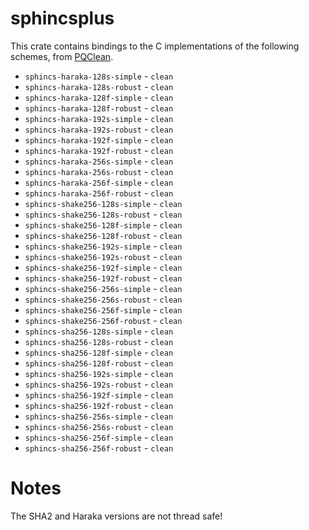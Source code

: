 # sphincsplus

This crate contains bindings to the C implementations of the following schemes, from [PQClean][pqc].

 * ``sphincs-haraka-128s-simple`` - ``clean``
 * ``sphincs-haraka-128s-robust`` - ``clean``
 * ``sphincs-haraka-128f-simple`` - ``clean``
 * ``sphincs-haraka-128f-robust`` - ``clean``
 * ``sphincs-haraka-192s-simple`` - ``clean``
 * ``sphincs-haraka-192s-robust`` - ``clean``
 * ``sphincs-haraka-192f-simple`` - ``clean``
 * ``sphincs-haraka-192f-robust`` - ``clean``
 * ``sphincs-haraka-256s-simple`` - ``clean``
 * ``sphincs-haraka-256s-robust`` - ``clean``
 * ``sphincs-haraka-256f-simple`` - ``clean``
 * ``sphincs-haraka-256f-robust`` - ``clean``
 * ``sphincs-shake256-128s-simple`` - ``clean``
 * ``sphincs-shake256-128s-robust`` - ``clean``
 * ``sphincs-shake256-128f-simple`` - ``clean``
 * ``sphincs-shake256-128f-robust`` - ``clean``
 * ``sphincs-shake256-192s-simple`` - ``clean``
 * ``sphincs-shake256-192s-robust`` - ``clean``
 * ``sphincs-shake256-192f-simple`` - ``clean``
 * ``sphincs-shake256-192f-robust`` - ``clean``
 * ``sphincs-shake256-256s-simple`` - ``clean``
 * ``sphincs-shake256-256s-robust`` - ``clean``
 * ``sphincs-shake256-256f-simple`` - ``clean``
 * ``sphincs-shake256-256f-robust`` - ``clean``
 * ``sphincs-sha256-128s-simple`` - ``clean``
 * ``sphincs-sha256-128s-robust`` - ``clean``
 * ``sphincs-sha256-128f-simple`` - ``clean``
 * ``sphincs-sha256-128f-robust`` - ``clean``
 * ``sphincs-sha256-192s-simple`` - ``clean``
 * ``sphincs-sha256-192s-robust`` - ``clean``
 * ``sphincs-sha256-192f-simple`` - ``clean``
 * ``sphincs-sha256-192f-robust`` - ``clean``
 * ``sphincs-sha256-256s-simple`` - ``clean``
 * ``sphincs-sha256-256s-robust`` - ``clean``
 * ``sphincs-sha256-256f-simple`` - ``clean``
 * ``sphincs-sha256-256f-robust`` - ``clean``

# Notes
The SHA2 and Haraka versions are not thread safe!


[pqc]: https://github.com/PQClean/PQClean/
